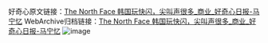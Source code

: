 好奇心原文链接：[The North Face 韩国玩快闪，尖叫声很多_商业_好奇心日报-马宁忆](https://www.qdaily.com/articles/2899.html)
WebArchive归档链接：[The North Face 韩国玩快闪，尖叫声很多_商业_好奇心日报-马宁忆](http://web.archive.org/web/20190623151626/https://www.qdaily.com/articles/2899.html)
![image](http://ww3.sinaimg.cn/large/007d5XDply1g3v6qhwuszj30u03r27wh)